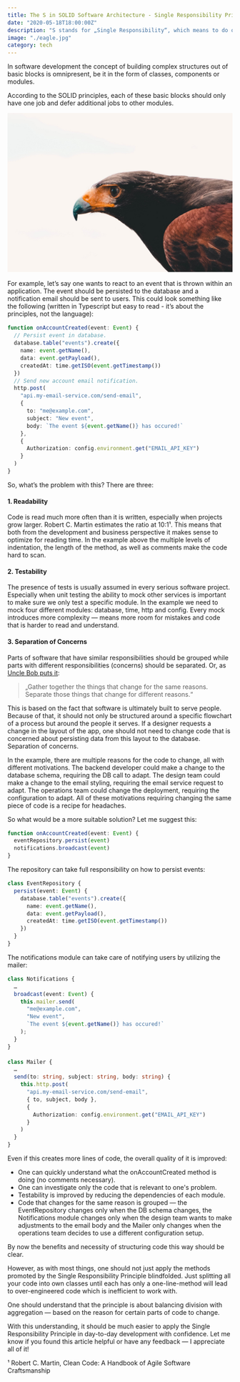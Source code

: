 ```yaml
---
title: The S in SOLID Software Architecture - Single Responsibility Principle
date: "2020-05-18T18:00:00Z"
description: "S stands for „Single Responsibility“, which means to do only one thing, but do it well."
image: "./eagle.jpg"
category: tech
---
```


In software development the concept of building complex structures out of basic blocks is omnipresent, be it in the form of classes, components or modules.

According to the SOLID principles, each of these basic blocks should only have one job and defer additional jobs to other modules.

![What shows up on Unsplash if you search „Focus“ (by Kyran Aldworth).](./eagle.jpg)

For example, let’s say one wants to react to an event that is thrown within an application. The event should be persisted to the database and a notification email should be sent to users. This could look something like the following (written in Typescript but easy to read - it’s about the principles, not the language):

```ts
function onAccountCreated(event: Event) {
  // Persist event in database.
  database.table("events").create({
    name: event.getName(),
    data: event.getPayload(),
    createdAt: time.getISO(event.getTimestamp())
  })
  // Send new account email notification.
  http.post(
    "api.my-email-service.com/send-email",
    {
      to: "me@example.com",
      subject: "New event",
      body: `The event ${event.getName()} has occured!`
    },
    {
      Authorization: config.environment.get("EMAIL_API_KEY")
    }
  )
}
```

So, what’s the problem with this? There are three:

#### 1. Readability

Code is read much more often than it is written, especially when projects grow larger. Robert C. Martin estimates the ratio at 10:1¹. This means that both from the development and business perspective it makes sense to optimize for reading time.
In the example above the multiple levels of indentation, the length of the method, as well as comments make the code hard to scan.

#### 2. Testability

The presence of tests is usually assumed in every serious software project. Especially when unit testing the ability to mock other services is important to make sure we only test a specific module.
In the example we need to mock four different modules: database, time, http and config. Every mock introduces more complexity — means more room for mistakes and code that is harder to read and understand.

#### 3. Separation of Concerns

Parts of software that have similar responsibilities should be grouped while parts with different responsibilities (concerns) should be separated. Or, as [Uncle Bob puts it](https://blog.cleancoder.com/uncle-bob/2014/05/08/SingleReponsibilityPrinciple.html):

> „Gather together the things that change for the same reasons. Separate those things that change for different reasons.“

This is based on the fact that software is ultimately built to serve people. Because of that, it should not only be structured around a specific flowchart of a process but around the people it serves. If a designer requests a change in the layout of the app, one should not need to change code that is concerned about persisting data from this layout to the database. Separation of concerns.

In the example, there are multiple reasons for the code to change, all with different motivations. The backend developer could make a change to the database schema, requiring the DB call to adapt. The design team could make a change to the email styling, requiring the email service request to adapt. The operations team could change the deployment, requiring the configuration to adapt. All of these motivations requiring changing the same piece of code is a recipe for headaches.

So what would be a more suitable solution? Let me suggest this:

```ts
function onAccountCreated(event: Event) {
  eventRepository.persist(event)
  notifications.broadcast(event)
}
```

The repository can take full responsibility on how to persist events:

```ts
class EventRepository {
  persist(event: Event) {
    database.table("events").create({
      name: event.getName(),
      data: event.getPayload(),
      createdAt: time.getISO(event.getTimestamp())
    })
  }
}
```

The notifications module can take care of notifying users by utilizing the mailer:

```ts
class Notifications {
  …
  broadcast(event: Event) {
    this.mailer.send(
      "me@example.com",
      "New event",
      `The event ${event.getName()} has occured!`
    );
  }
}

class Mailer {
  …
  send(to: string, subject: string, body: string) {
    this.http.post(
      "api.my-email-service.com/send-email",
      { to, subject, body },
      {
        Authorization: config.environment.get("EMAIL_API_KEY")
      }
    )
  }
}
```

Even if this creates more lines of code, the overall quality of it is improved:

- One can quickly understand what the onAccountCreated method is doing (no comments necessary).
- One can investigate only the code that is relevant to one's problem.
- Testability is improved by reducing the dependencies of each module.
- Code that changes for the same reason is grouped — the EventRepository changes only when the DB schema changes, the Notifications module changes only when the design team wants to make adjustments to the email body and the Mailer only changes when the operations team decides to use a different configuration setup.

By now the benefits and necessity of structuring code this way should be clear.

However, as with most things, one should not just apply the methods promoted by the Single Responsibility Principle blindfolded. Just splitting all your code into own classes until each has only a one-line-method will lead to over-engineered code which is inefficient to work with.

One should understand that the principle is about balancing division with aggregation — based on the reason for certain parts of code to change.

With this understanding, it should be much easier to apply the Single Responsibility Principle in day-to-day development with confidence. Let me know if you found this article helpful or have any feedback — I appreciate all of it!

¹ Robert C. Martin, Clean Code: A Handbook of Agile Software Craftsmanship
